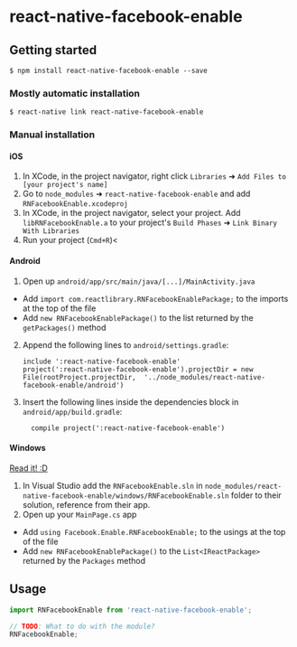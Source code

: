 
# react-native-facebook-enable

## Getting started

`$ npm install react-native-facebook-enable --save`

### Mostly automatic installation

`$ react-native link react-native-facebook-enable`

### Manual installation


#### iOS

1. In XCode, in the project navigator, right click `Libraries` ➜ `Add Files to [your project's name]`
2. Go to `node_modules` ➜ `react-native-facebook-enable` and add `RNFacebookEnable.xcodeproj`
3. In XCode, in the project navigator, select your project. Add `libRNFacebookEnable.a` to your project's `Build Phases` ➜ `Link Binary With Libraries`
4. Run your project (`Cmd+R`)<

#### Android

1. Open up `android/app/src/main/java/[...]/MainActivity.java`
  - Add `import com.reactlibrary.RNFacebookEnablePackage;` to the imports at the top of the file
  - Add `new RNFacebookEnablePackage()` to the list returned by the `getPackages()` method
2. Append the following lines to `android/settings.gradle`:
  	```
  	include ':react-native-facebook-enable'
  	project(':react-native-facebook-enable').projectDir = new File(rootProject.projectDir, 	'../node_modules/react-native-facebook-enable/android')
  	```
3. Insert the following lines inside the dependencies block in `android/app/build.gradle`:
  	```
      compile project(':react-native-facebook-enable')
  	```

#### Windows
[Read it! :D](https://github.com/ReactWindows/react-native)

1. In Visual Studio add the `RNFacebookEnable.sln` in `node_modules/react-native-facebook-enable/windows/RNFacebookEnable.sln` folder to their solution, reference from their app.
2. Open up your `MainPage.cs` app
  - Add `using Facebook.Enable.RNFacebookEnable;` to the usings at the top of the file
  - Add `new RNFacebookEnablePackage()` to the `List<IReactPackage>` returned by the `Packages` method


## Usage
```javascript
import RNFacebookEnable from 'react-native-facebook-enable';

// TODO: What to do with the module?
RNFacebookEnable;
```
  